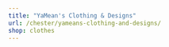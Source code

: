 ```yaml
---
title: "YaMean's Clothing & Designs"
url: /chester/yameans-clothing-and-designs/
shop: clothes
---
```

